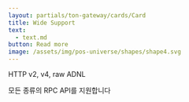 ```yaml
---
layout: partials/ton-gateway/cards/Card
title: Wide Support
text:
  - text.md
button: Read more
image: /assets/img/pos-universe/shapes/shape4.svg
---
```


HTTP v2, v4, raw ADNL

모든 종류의 RPC API를 지원합니다
